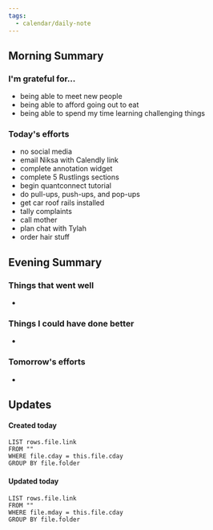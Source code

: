 ```yaml
---
tags:
  - calendar/daily-note
---
```


## Morning Summary

### I'm grateful for...

- being able to meet new people
- being able to afford going out to eat
- being able to spend my time learning challenging things

### Today's efforts

- no social media
- email Niksa with Calendly link
- complete annotation widget
- complete 5 Rustlings sections
- begin quantconnect tutorial
- do pull-ups, push-ups, and pop-ups
- get car roof rails installed
- tally complaints
- call mother
- plan chat with Tylah
- order hair stuff

## Evening Summary

### Things that went well

-

### Things I could have done better

-

### Tomorrow's efforts

-

## Updates

#### Created today

```dataview
LIST rows.file.link
FROM ""
WHERE file.cday = this.file.cday
GROUP BY file.folder
```

#### Updated today

```dataview
LIST rows.file.link
FROM ""
WHERE file.mday = this.file.cday
GROUP BY file.folder
```
